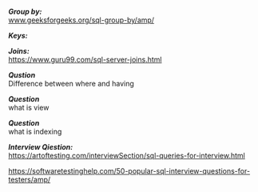 ***Group by:***  
www.geeksforgeeks.org/sql-group-by/amp/

***Keys:***  

***Joins:***  
https://www.guru99.com/sql-server-joins.html  


***Qustion***  
Difference between where and having  

***Question***  
what is view  

***Question***  
what is indexing  


***Interview Qiestion:***  
https://artoftesting.com/interviewSection/sql-queries-for-interview.html  
  
https://softwaretestinghelp.com/50-popular-sql-interview-questions-for-testers/amp/
